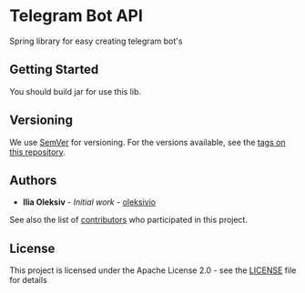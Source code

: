 # Telegram Bot API

Spring library for easy creating telegram bot's

## Getting Started

You should build jar for use this lib. 

## Versioning

We use [SemVer](http://semver.org/) for versioning. For the versions available, see the [tags on this repository](https://github.com/oleksivio/telegram-bot-api/tags). 

## Authors

* **Ilia Oleksiv** - *Initial work* - [oleksivio](https://github.com/oleksivio)

See also the list of [contributors](https://github.com/oleksivio/telegram-bot-api/contributors) who participated in this project.

## License

This project is licensed under the Apache License 2.0 - see the [LICENSE](LICENSE) file for details

